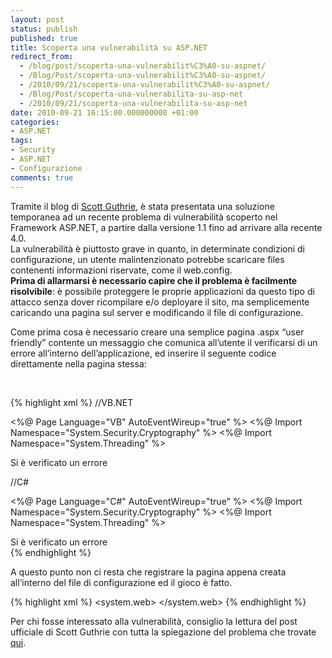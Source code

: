 ```yaml
---
layout: post
status: publish
published: true
title: Scoperta una vulnerabilità su ASP.NET
redirect_from: 
  - /blog/post/scoperta-una-vulnerabilit%C3%A0-su-aspnet/
  - /Blog/Post/scoperta-una-vulnerabilit%C3%A0-su-aspnet/
  - /2010/09/21/scoperta-una-vulnerabilit%C3%A0-su-aspnet/
  - /Blog/Post/scoperta-una-vulnerabilita-su-asp-net
  - /2010/09/21/scoperta-una-vulnerabilita-su-asp-net
date: 2010-09-21 16:15:00.000000000 +01:00
categories:
- ASP.NET
tags:
- Security
- ASP.NET
- Configurazione
comments: true
---
```

<p>Tramite il blog di <a title="Scott Guthrie&#39;s Blog" href="http://weblogs.asp.net/scottgu/" rel="nofollow" target="_blank">Scott Guthrie</a>, è stata presentata una soluzione temporanea ad un recente problema di vulnerabilità scoperto nel Framework ASP.NET, a partire dalla versione 1.1 fino ad arrivare alla recente 4.0.    <br />La vulnerabilità è piuttosto grave in quanto, in determinate condizioni di configurazione, un utente malintenzionato potrebbe scaricare files contenenti informazioni riservate, come il web.config.    <br /><strong>Prima di allarmarsi è necessario capire che il problema è facilmente risolvibile</strong>: è possibile proteggere le proprie applicazioni da questo tipo di attacco senza dover ricompilare e/o deployare il sito, ma semplicemente caricando una pagina sul server e modificando il file di configurazione.</p>  <p>Come prima cosa è necessario creare una semplice pagina .aspx “user friendly” contente un messaggio che comunica all’utente il verificarsi di un errore all’interno dell’applicazione, ed inserire il seguente codice direttamente nella pagina stessa:</p>  <p>&#160;</p>  {% highlight xml %}
//VB.NET

<%@ Page Language="VB" AutoEventWireup="true" %>
<%@ Import Namespace="System.Security.Cryptography" %>
<%@ Import Namespace="System.Threading" %>

<script runat="server">
    Sub Page_Load()
        Dim delay As Byte() = New Byte(0) {}
        Dim prng As RandomNumberGenerator = New RNGCryptoServiceProvider()
        
        prng.GetBytes(delay)
        Thread.Sleep(CType(delay(0), Integer))
        
        Dim disposable As IDisposable = TryCast(prng, IDisposable)
        If Not disposable Is Nothing Then
            disposable.Dispose()
        End If
    End Sub
</script>

<html>
<head runat="server">
    <title>Error</title>
</head>
<body>
    <div>
        Si è verificato un errore
    </div>
</body>
</html>

//C# 

<%@ Page Language="C#" AutoEventWireup="true" %>
<%@ Import Namespace="System.Security.Cryptography" %>
<%@ Import Namespace="System.Threading" %>

<script runat="server">
   void Page_Load() {
      byte[] delay = new byte[1];
      RandomNumberGenerator prng = new RNGCryptoServiceProvider();

      prng.GetBytes(delay);
      Thread.Sleep((int)delay[0]);
        
      IDisposable disposable = prng as IDisposable;
      if (disposable != null) { disposable.Dispose(); }
    }
</script>

<html>
<head runat="server">
    <title>Error</title>
</head>
<body>
    <div>
       Si è verificato un errore
    </div>
</body>
</html>
{% endhighlight %}
<p>A questo punto non ci resta che registrare la pagina appena creata all’interno del file di configurazione ed il gioco è fatto.</p>

{% highlight xml %}
<configuration>
   <system.web>
     <customErrors mode="On" redirectMode="ResponseRewrite" defaultRedirect="~/error.aspx" />
   </system.web>
</configuration>
{% endhighlight %}
<p>Per chi fosse interessato alla vulnerabilità, consiglio la lettura del post ufficiale di Scott Guthrie con tutta la spiegazione del problema che trovate <a title="Important: ASP.NET Security Vulnerability" href="http://weblogs.asp.net/scottgu/archive/2010/09/18/important-asp-net-security-vulnerability.aspx" rel="nofollow" target="_blank">qui</a>.</p>
